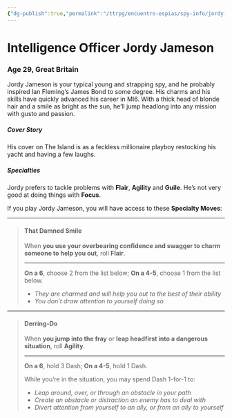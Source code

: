 ```yaml
---
{"dg-publish":true,"permalink":"/ttrpg/encuentro-espias/spy-info/jordy-jameson/","tags":["TTRPG/Games/EE"]}
---
```


# Intelligence Officer Jordy Jameson
### Age 29, Great Britain

Jordy Jameson is your typical young and strapping spy, and he probably inspired Ian Fleming’s James Bond to some degree. His charms and his skills have quickly advanced his career in MI6. With a thick head of blonde hair and a smile as bright as the sun, he’ll jump headlong into any mission with gusto and passion. 

##### Cover Story
His cover on The Island is as a feckless millionaire playboy restocking his yacht and having a few laughs.

##### Specialties
Jordy prefers to tackle problems with **Flair**, **Agility** and **Guile**. He’s not very good at doing things with **Focus**.

If you play Jordy Jameson, you will have access to these **Specialty Moves**:

---
>#### That Damned Smile 
>When **you use your overbearing confidence and swagger to charm someone to help you out**, roll **Flair**.
>
>---
>**On a 6**, choose 2 from the list below;
>**On a 4-5**, choose 1 from the list below.
>
>- *They are charmed and will help you out to the best of their ability*
>- *You don’t draw attention to yourself doing so*

---
>#### Derring-Do
>When **you jump into the fray** or **leap headfirst into a dangerous situation**, roll **Agility**.
>
>---
>**On a 6**, hold 3 Dash;
>**On a 4-5**, hold 1 Dash.
>
>While you’re in the situation, you may spend Dash 1-for-1 to:
>- *Leap around, over, or through an obstacle in your path*
>- *Create an obstacle or distraction an enemy has to deal with*
>- *Divert attention from yourself to an ally, or from an ally to yourself*